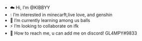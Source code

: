 - ☁️ Hi, I’m @KIBBYY
- 💧 I’m interested in minecarft,live love, and genshin
- 🌱 I’m currently learning among us balls
- ⚡️ I’m looking to collaborate on ifk
- 🐻 How to reach me, u can add me on discord! GL4MPY#9833

<!---
KIBBYY/KIBBYY is a ✨ special ✨ repository because its `README.md` (this file) appears on your GitHub profile.
You can click the Preview link to take a look at your changes.
--->

